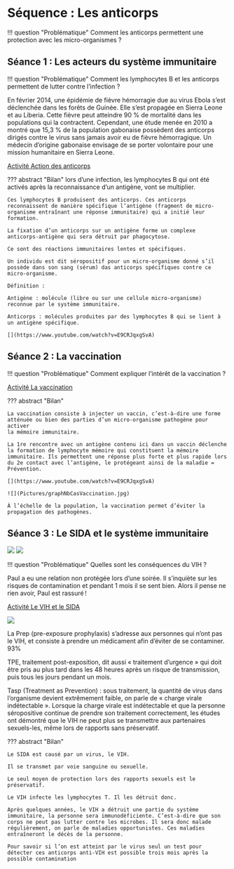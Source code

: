 # Séquence : Les anticorps

!!! question "Problématique"
    Comment les anticorps permettent une protection avec les micro-organismes ?

## Séance 1 : Les acteurs du système immunitaire

!!! question "Problématique"
    Comment les lymphocytes B et les anticorps permettent de lutter contre l’infection ?

En février 2014, une épidémie de fièvre hémorragie due au virus Ebola s’est déclenchée dans les forêts de Guinée. Elle s’est propagée en Sierra Leone et au Liberia. Cette fièvre peut atteindre 90 % de mortalité dans les populations qui la contractent. Cependant, une étude menée en 2010 a montré que 15,3 % de la population gabonaise possèdent des anticorps dirigés contre le virus sans jamais avoir eu de fièvre hémorragique. Un médecin d’origine gabonaise envisage de se porter volontaire pour une mission humanitaire en Sierra Leone.

[Activité Action des anticorps](../anticorps)




??? abstract "Bilan"
    lors d’une infection, les lymphocytes B qui ont été activés après la reconnaissance d’un antigène, vont se multiplier. 

    Ces lymphocytes B produisent des anticorps. Ces anticorps reconnaissent de manière spécifique l’antigène (fragment de micro-organisme entraînant une réponse immunitaire) qui a initié leur formation.

    La fixation d’un anticorps sur un antigène forme un complexe anticorps-antigène qui sera détruit par phagocytose.

    Ce sont des réactions immunitaires lentes et spécifiques.

    Un individu est dit séropositif pour un micro-organisme donné s’il possède dans son sang (sérum) das anticorps spécifiques contre ce micro-organisme.

    Définition : 

    Antigène : molécule (libre ou sur une cellule micro-organisme) reconnue par le système immunitaire.

    Anticorps : molécules produites par des lymphocytes B qui se lient à un antigène spécifique.

    [](https://www.youtube.com/watch?v=E9CRJqxgSvA)


## Séance 2 : La vaccination

!!! question "Problématique"
    Comment expliquer l’intérêt de la vaccination ?


[Activité La vaccination](../vaccin)


??? abstract "Bilan"

    La vaccination consiste à injecter un vaccin, c’est-à-dire une forme atténuée ou bien des parties d’un micro-organisme pathogène pour activer
    la mémoire immunitaire.

    La 1re rencontre avec un antigène contenu ici dans un vaccin déclenche la formation de lymphocyte mémoire qui constituent la mémoire
    immunitaire. Ils permettent une réponse plus forte et plus rapide lors du 2e contact avec l’antigène, le protégeant ainsi de la maladie =     Prévention.

    [](https://www.youtube.com/watch?v=E9CRJqxgSvA)

    ![](Pictures/graphNbCasVaccination.jpg)

    À l’échelle de la population, la vaccination permet d’éviter la propagation des pathogènes.

## Séance 3 : Le SIDA et le système immunitaire


![](Pictures/campagneSidaFrance.png)
![](Pictures/nbCasSida2016.jpg) 

!!! question "Problématique"
    Quelles sont les conséquences du VIH ?

Paul a eu une relation non protégée lors d’une soirée. Il s’inquiète sur les risques de contamination et pendant 1 mois il se sent bien. Alors il pense ne rien avoir, Paul est rassuré !
 

[Activité Le VIH et le SIDA](../sida)

![](Pictures/prenventionVIH.png)

La Prep (pre-exposure prophylaxis) s’adresse aux personnes qui n’ont pas le VIH, et consiste à prendre un médicament afin d’éviter de se contaminer. 93%

TPE, traitement post-exposition, dit aussi « traitement d’urgence » qui doit être pris au plus tard dans les 48 heures après un risque de transmission, puis tous les jours pendant un mois.

Tasp (Treatment as Prevention) : sous traitement, la quantité de virus dans l’organisme devient extrêmement faible, on parle de « charge virale indétectable ». Lorsque la charge virale est indétectable et que la personne séropositive continue de prendre son traitement correctement, les études ont démontré que le VIH ne peut plus se transmettre aux partenaires sexuels-les, même lors de rapports sans préservatif.

??? abstract "Bilan"

    Le SIDA est causé par un virus, le VIH.

    Il se transmet par voie sanguine ou sexuelle.

    Le seul moyen de protection lors des rapports sexuels est le préservatif.

    Le VIH infecte les lymphocytes T. Il les détruit donc.

    Après quelques années, le VIH a détruit une partie du système immunitaire, la personne sera immunodéficiente. C’est-à-dire que son corps ne peut pas lutter contre les microbes. Il sera donc malade régulièrement, on parle de maladies opportunistes. Ces maladies entraîneront le décès de la personne.

    Pour savoir si l’on est atteint par le virus seul un test pour détecter ces anticorps anti-VIH est possible trois mois après la possible contamination

